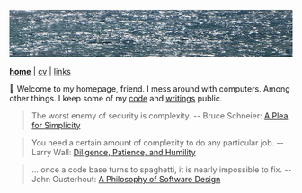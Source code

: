 ![sea](sea.jpg)

[**home**](README.md) | [cv](cv.md) | [links](links.md)

👋 Welcome to my homepage, friend. I mess around with computers. Among other things. I keep some of my [code](https://github.com/jreisinger) and [writings](https://jreisinger.blogspot.com) public.

> The worst enemy of security is complexity. -- Bruce Schneier: [A Plea for Simplicity](https://www.schneier.com/essays/archives/1999/11/a_plea_for_simplicit.html)

> You need a certain amount of complexity to do any particular job. -- Larry Wall: [Diligence, Patience, and Humility](https://www.oreilly.com/openbook/opensources/book/larry.html)

> ... once a code base turns to spaghetti, it is nearly impossible to fix. -- John Ousterhout: [A Philosophy of Software Design](https://web.stanford.edu/~ouster/cgi-bin/book.php)
